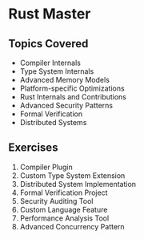 # Rust Master

## Topics Covered
- Compiler Internals
- Type System Internals
- Advanced Memory Models
- Platform-specific Optimizations
- Rust Internals and Contributions
- Advanced Security Patterns
- Formal Verification
- Distributed Systems

## Exercises
1. Compiler Plugin
2. Custom Type System Extension
3. Distributed System Implementation
4. Formal Verification Project
5. Security Auditing Tool
6. Custom Language Feature
7. Performance Analysis Tool
8. Advanced Concurrency Pattern